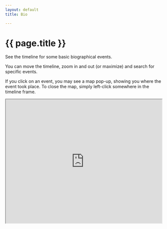 ```yaml
---
layout: default
title: Bio

---
```


# {{ page.title }}
See the timeline for some basic biographical events.

You can move the timeline, zoom in and out (or maximize) and search for specific events.

If you click on an event, you may see a map pop-up, showing you where the event took place. To close the map, simply left-click somewhere in the timeline frame.

<iframe width="100%" height="400" src="https://time.graphics/de/embed?v=1&id=391895" frameborder="1" allowfullscreen></iframe>
